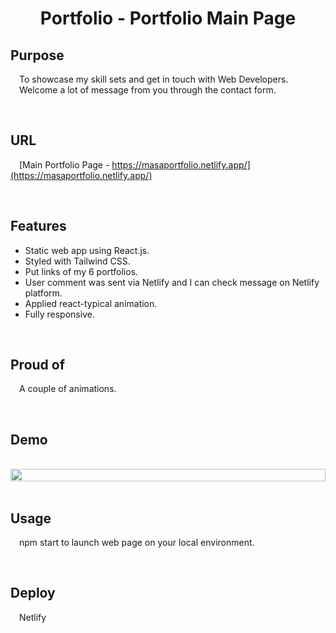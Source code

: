 <h1 align="center">
Portfolio - Portfolio Main Page
</h1>

## Purpose

&emsp;To showcase my skill sets and get in touch with Web Developers.  
&emsp;Welcome a lot of message from you through the contact form.

<br>

## URL

&emsp;[Main Portfolio Page - https://masaportfolio.netlify.app/](https://masaportfolio.netlify.app/)

<br>

## Features

- Static web app using React.js.
- Styled with Tailwind CSS.
- Put links of my 6 portfolios.
- User comment was sent via Netlify and I can check message on Netlify platform.
- Applied react-typical animation.
- Fully responsive.

<br>

## Proud of

&emsp;A couple of animations.

<br>

## Demo  

<br>

<!-- ![](demo.gif) -->

<!-- <div style="text-align:center ; display:flex ; flex-direction:row" >
    <img src="demo.gif" width="60%" height="auto">
    <div style="text-align:center ; display:flex ; flex-direction:column">
        <p>&emsp;1 Description</p>
        <p>&emsp;2 Description</p>
    </div>
</div> -->

<div style="text-align:center ; display:flex ; flex-direction:row" >
    <img src="demo.gif" width="100%" height="auto">
</div>

<br>

## Usage

&emsp;npm start to launch web page on your local environment.

<br>

## Deploy

&emsp;Netlify
